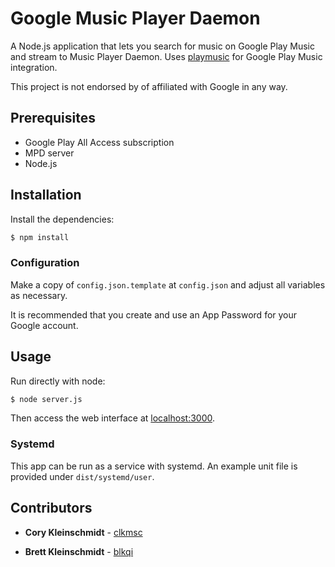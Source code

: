 # Google Music Player Daemon

A Node.js application that lets you search for music on Google Play Music and stream to Music Player Daemon. Uses [playmusic](https://github.com/jamon/playmusic) for Google Play Music integration.

This project is not endorsed by of affiliated with Google in any way.

## Prerequisites

* Google Play All Access subscription
* MPD server
* Node.js

## Installation

Install the dependencies:

```sh
$ npm install
```

### Configuration

Make a copy of `config.json.template` at `config.json` and adjust all variables as necessary. 

It is recommended that you create and use an App Password for your Google account.

## Usage

Run directly with node:

```sh
$ node server.js
```

Then access the web interface at [localhost:3000](http://localhost:3000).

### Systemd

This app can be run as a service with systemd. An example unit file is provided under `dist/systemd/user`.

## Contributors

* **Cory Kleinschmidt** - [clkmsc](https://github.com/clkmsc)

* **Brett Kleinschmidt** - [blkqi](https://github.com/blkqi)
